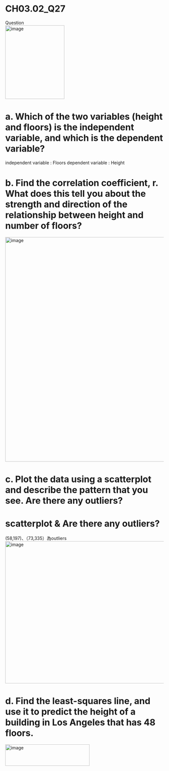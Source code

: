 # CH03.02_Q27
Question  
<img width="188" height="234" alt="image" src="https://github.com/user-attachments/assets/20ea26f5-90d6-41f7-93e2-df253b1ad856" />

# a. Which of the two variables (height and floors) is the independent variable, and which is the dependent variable?
   
   independent variable : Floors
   dependent variable : Height

# b. Find the correlation coefficient, r. What does this tell you about the strength and direction of the relationship between height and number of floors?

<img width="810" height="714" alt="image" src="https://github.com/user-attachments/assets/59f3c452-75f4-4c8a-b3b3-10f646c742f3" />

# c. Plot the data using a scatterplot and describe the pattern that you see. Are there any outliers?

# scatterplot & Are there any outliers?
(58,197)、（73,335）為outliers
<img width="800" height="452" alt="image" src="https://github.com/user-attachments/assets/048f8d15-35e0-4a09-be71-d11051d470d5" />

# d. Find the least-squares line, and use it to predict the height of a building in Los Angeles that has 48 floors.

<img width="268" height="68" alt="image" src="https://github.com/user-attachments/assets/b22df22e-2d96-4610-bd98-088e91e29ffc" />











